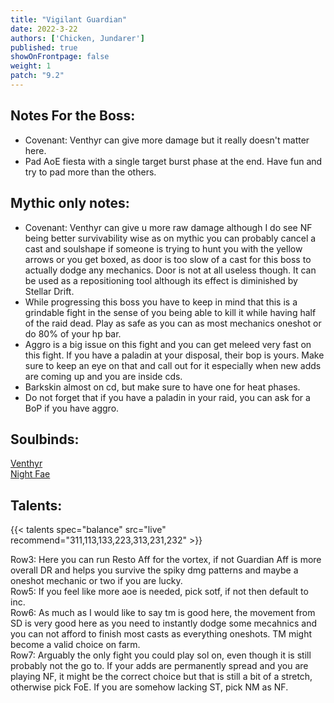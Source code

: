 ```yaml
---
title: "Vigilant Guardian"
date: 2022-3-22
authors: ['Chicken, Jundarer']
published: true
showOnFrontpage: false
weight: 1
patch: "9.2"
---
```



## Notes For the Boss:
- Covenant: Venthyr can give more damage but it really doesn't matter here.
- Pad AoE fiesta with a single target burst phase at the end. Have fun and try to pad more than the others. 

## Mythic only notes:
- Covenant: Venthyr can give u more raw damage although I do see NF being better survivability wise as on mythic you can probably cancel a cast and soulshape if someone is trying to hunt you with the yellow arrows or you get boxed, as door is too slow of a cast for this boss to actually dodge any mechanics. Door is not at all useless though. It can be used as a repositioning tool although its effect is diminished by Stellar Drift.
- While progressing this boss you have to keep in mind that this is a grindable fight in the sense of you being able to kill it while having half of the raid dead. Play as safe as you can as most mechanics oneshot or do 80% of your hp bar. 
- Aggro is a big issue on this fight and you can get meleed very fast on this fight. If you have a paladin at your disposal, their bop is yours. Make sure to keep an eye on that and call out for it especially when new adds are coming up and you are inside cds.
- Barkskin almost on cd, but make sure to have one for heat phases.
- Do not forget that if you have a paladin in your raid, you can ask for a BoP if you have aggro.

## Soulbinds:
[Venthyr](https://www.wowhead.com/soulbind-calc/venthyr/theotar-the-mad-duke/druid/AwCW5b4TBTLkChUy4golNYcKIwUySQoVMjEKNTI_Cg)
<br>[Night Fae](https://www.wowhead.com/soulbind-calc/night-fae/niya/druid/AwCW6r4CBTXKCiU1IAoTBTXGChUy4golMuQKIhUySQo1Mj8K)

## Talents:

{{< talents spec="balance" src="live" recommend="311,113,133,223,313,231,232" >}}

Row3: Here you can run Resto Aff for the vortex, if not Guardian Aff is more overall DR and helps you survive the spiky dmg patterns and maybe a oneshot mechanic or two if you are lucky.
<br>Row5: If you feel like more aoe is needed, pick sotf, if not then default to inc.
<br>Row6: As much as I would like to say tm is good here, the movement from SD is very good here as you need to instantly dodge some mecahnics and you can not afford to finish most casts as everything oneshots. TM might become a valid choice on farm.
<br>Row7: Arguably the only fight you could play sol on, even though it is still probably not the go to. If your adds are permanently spread and you are playing NF, it might be the correct choice but that is still a bit of a stretch, otherwise pick FoE. If you are somehow lacking ST, pick NM as NF.

